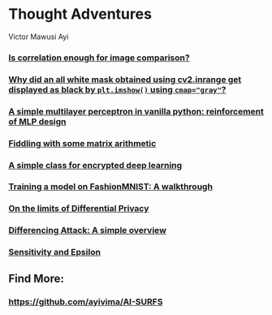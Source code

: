 # Thought Adventures

Victor Mawusi Ayi


### <a href="https://github.com/ayivima/AI-SURFS/tree/master/Power_Of_Math_In_Image_Analysis">Is correlation enough for image comparison?</a>

### <a href="https://github.com/ayivima/AI-SURFS/blob/master/cmap_gray_behavior/cmap_gray_demo.md">Why did an all white mask obtained using cv2.inrange get displayed as black by `plt.imshow()` using `cmap="gray"`?</a>

### <a href="https://github.com/ayivima/AI-SURFS/tree/master/RGBYCM_Color_Classifier/README.md">A simple multilayer perceptron in vanilla python: reinforcement of MLP design</a>

### <a href="https://github.com/ayivima/AI-SURFS/tree/master/Matrixtools/matrixtools.py">Fiddling with some matrix arithmetic</a>

### <a href="https://github.com/ayivima/AI-SURFS/blob/master/ModelEncryptor/encryptor.py">A simple class for encrypted deep learning</a>

### <a href="https://github.com/ayivima/AI-SURFS/blob/master/FashionMNIST/Untitled.md">Training a model on FashionMNIST: A walkthrough </a>

### <a href="https://github.com/ayivima/AI-SURFS/blob/master/Differential_Privacy/On_the_limits_of_DP.md">On the limits of Differential Privacy</a>

### <a href="https://github.com/ayivima/AI-SURFS/blob/master/Differential_Privacy/Diff_Attack.md">Differencing Attack: A simple overview</a>

### <a href="https://github.com/ayivima/AI-SURFS/blob/master/Differential_Privacy/Sens_Epsilon.md">Sensitivity and Epsilon</a>


## Find More:

### https://github.com/ayivima/AI-SURFS
